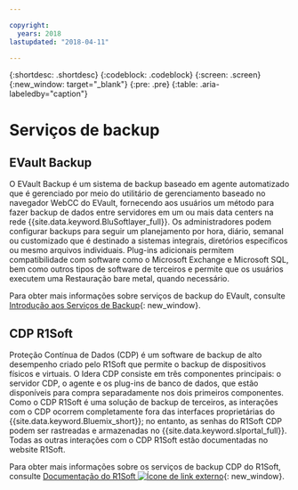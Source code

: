 ```yaml
---

copyright:
  years: 2018
lastupdated: "2018-04-11"

---
```

{:shortdesc: .shortdesc}
{:codeblock: .codeblock}
{:screen: .screen}
{:new_window: target="_blank"}
{:pre: .pre}
{:table: .aria-labeledby="caption"}

# Serviços de backup

## EVault Backup

O EVault Backup é um sistema de backup baseado em agente automatizado que é gerenciado por meio do utilitário de gerenciamento baseado no navegador WebCC do EVault, fornecendo aos usuários um método para fazer backup de dados entre servidores em um ou mais data centers na rede {{site.data.keyword.BluSoftlayer_full}}.  Os administradores podem configurar backups para seguir um planejamento por hora, diário, semanal ou customizado que é destinado a sistemas integrais, diretórios específicos ou mesmo arquivos individuais.  Plug-ins adicionais permitem compatibilidade com software como o Microsoft Exchange e Microsoft SQL, bem como outros tipos de software de terceiros e permite que os usuários executem uma Restauração bare metal, quando necessário.

Para obter mais informações sobre serviços de backup do EVault, consulte [Introdução aos Serviços de Backup](../infrastructure/Backup/index.html){: new_window}.

## CDP R1Soft

Proteção Contínua de Dados (CDP) é um software de backup de alto desempenho criado pelo R1Soft que permite o backup de dispositivos físicos e virtuais. O Idera CDP consiste em três componentes principais: o servidor CDP, o agente e os plug-ins de banco de dados, que estão disponíveis para compra separadamente nos dois primeiros componentes.  Como o CDP R1Soft é uma solução de backup de terceiros, as interações com o CDP ocorrem completamente fora das interfaces proprietárias do {{site.data.keyword.Bluemix_short}}; no entanto, as senhas do R1Soft CDP podem ser rastreadas e armazenadas no {{site.data.keyword.slportal_full}}.  Todas as outras interações com o CDP R1Soft estão documentadas no website R1Soft.

Para obter mais informações sobre os serviços de backup CDP do R1Soft, consulte [Documentação do R1Soft ![Ícone de link externo](../icons/launch-glyph.svg "Ícone de link externo")](http://wiki.r1soft.com/display/ServerBackupManager/Home){: new_window}.
